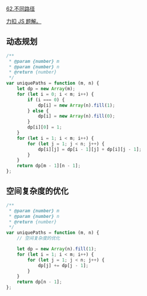 [62.不同路径](https://leetcode-cn.com/problems/unique-paths/submissions/)

[力扣 JS 题解。](https://github.com/GuYueJiaJie/blog/tree/master/%E6%95%B0%E6%8D%AE%E7%BB%93%E6%9E%84%E4%B8%8E%E7%AE%97%E6%B3%95)

## 动态规划

```javascript
/**
 * @param {number} m
 * @param {number} n
 * @return {number}
 */
var uniquePaths = function (m, n) {
    let dp = new Array(m);
    for (let i = 0; i < m; i++) {
        if (i === 0) {
            dp[i] = new Array(n).fill(1);
        } else {
            dp[i] = new Array(n).fill(0);
        }
        dp[i][0] = 1;
    }
    for (let i = 1; i < m; i++) {
        for (let j = 1; j < n; j++) {
            dp[i][j] = dp[i - 1][j] + dp[i][j - 1];
        }
    }
    return dp[m - 1][n - 1];
};
```

## 空间复杂度的优化

```javascript
/**
 * @param {number} m
 * @param {number} n
 * @return {number}
 */
var uniquePaths = function (m, n) {
    // 空间复杂度的优化

    let dp = new Array(n).fill(1);
    for (let i = 1; i < m; i++) {
        for (let j = 1; j < n; j++) {
            dp[j] += dp[j - 1];
        }
    }
    return dp[n - 1];
};
```
